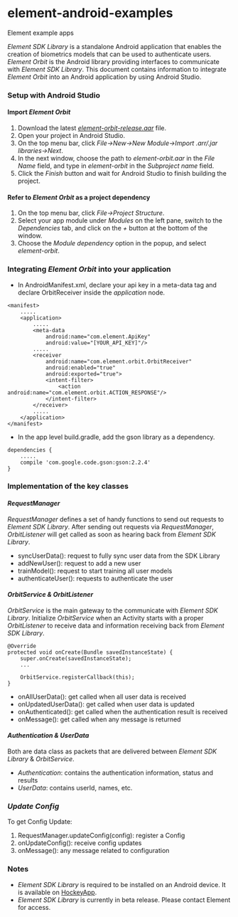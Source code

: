 # element-android-examples
Element example apps

_Element SDK Library_ is a standalone Android application that enables the creation of biometrics models that can be used to authenticate users. _Element Orbit_ is the Android library providing interfaces to communicate with _Element SDK Library_. This document contains information to integrate _Element Orbit_ into an Android application by using Android Studio.

### Setup with Android Studio
#### Import _Element Orbit_
1. Download the latest _[element-orbit-release.aar](https://github.com/Element1/element-android-examples/tree/master/sdk-integration-example/element-orbit)_ file.
2. Open your project in Android Studio.
3. On the top menu bar, click _File->New->New Module->Import .arr/.jar libraries->Next_.
4. In the next window, choose the path to _element-orbit.aar_ in the _File Name_ field, and type in _element-orbit_ in the _Subproject name_ field.
5. Click the _Finish_ button and wait for Android Studio to finish building the project.

#### Refer to _Element Orbit_ as a project dependency
1. On the top menu bar, click _File->Project Structure_.
2. Select your app module under _Modules_ on the left pane, switch to the _Dependencies_ tab, and click on the _+_ button at the bottom of the window.
3. Choose the _Module dependency_ option in the popup, and select _element-orbit_.

### Integrating _Element Orbit_ into your application
* In AndroidManifest.xml, declare your api key in a meta-data tag and declare OrbitReceiver inside the _application_ node.
```
<manifest>
    .....
    <application>
        .....
        <meta-data
            android:name="com.element.ApiKey"
            android:value="[YOUR_API_KEY]"/>
        .....
        <receiver
            android:name="com.element.orbit.OrbitReceiver"
            android:enabled="true"
            android:exported="true">
            <intent-filter>
                <action android:name="com.element.orbit.ACTION_RESPONSE"/>
            </intent-filter>
        </receiver>
        .....
    </application>
</manifest>
```
* In the app level build.gradle, add the gson library as a dependency.
```
dependencies {
    .....
    compile 'com.google.code.gson:gson:2.2.4'
}
```

### Implementation of the key classes
#### _RequestManager_
_RequestManager_ defines a set of handy functions to send out requests to _Element SDK Library_. After sending out requests via _RequestManager_, _OrbitListener_ will get called as soon as hearing back from _Element SDK Library_.
* syncUserData(): request to fully sync user data from the SDK Library
* addNewUser(): request to add a new user
* trainModel(): request to start training all user models
* authenticateUser(): requests to authenticate the user

#### _OrbitService & OrbitListener_
_OrbitService_ is the main gateway to the communicate with _Element SDK Library_. Initialize _OrbitService_ when an Activity starts with a proper _OrbitListener_ to receive data and information receiving back from _Element SDK Library_.
```https://play.google.com/store/apps/details?id=com.element.portal
@Override
protected void onCreate(Bundle savedInstanceState) {
    super.onCreate(savedInstanceState);
    ...

    OrbitService.registerCallback(this);
}
```
* onAllUserData(): get called when all user data is received
* onUpdatedUserData(): get called when user data is updated
* onAuthenticated(): get called when the authentication result is received
* onMessage(): get called when any message is returned


#### _Authentication & UserData_
Both are data class as packets that are delivered between _Element SDK Library_ & _OrbitService_.
* _Authentication_: contains the authentication information, status and results
* _UserData_: contains userId, names, etc.


### _Update Config_
To get Config Update:
1. RequestManager.updateConfig(config): register a Config
2. onUpdateConfig(): receive config updates
3. onMessage(): any message related to configuration 

### Notes
* _Element SDK Library_ is required to be installed on an Android device. It is available on [HockeyApp](https://rink.hockeyapp.net/apps/458abb63bfb442b0afc8989fd0e8b853).
* _Element SDK Library_ is currently in beta release. Please contact Element for access.
